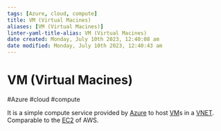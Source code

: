 ```yaml
---
tags: [Azure, cloud, compute]
title: VM (Virtual Macines)
aliases: [VM (Virtual Macines)]
linter-yaml-title-alias: VM (Virtual Macines)
date created: Monday, July 10th 2023, 12:40:08 am
date modified: Monday, July 10th 2023, 12:40:43 am
---
```

# VM (Virtual Macines)
#Azure #cloud #compute 


It is a simple compute service provided by [Azure](Cloud%20Computing/Azure/Azure.md) to host [VM](Cloud%20Computing/Azure/VM.md)s in a [VNET](Cloud%20Computing/Azure/VNET.md). Comparable to the [EC2](Cloud%20Computing/AWS/Compute/EC2.md) of AWS.

